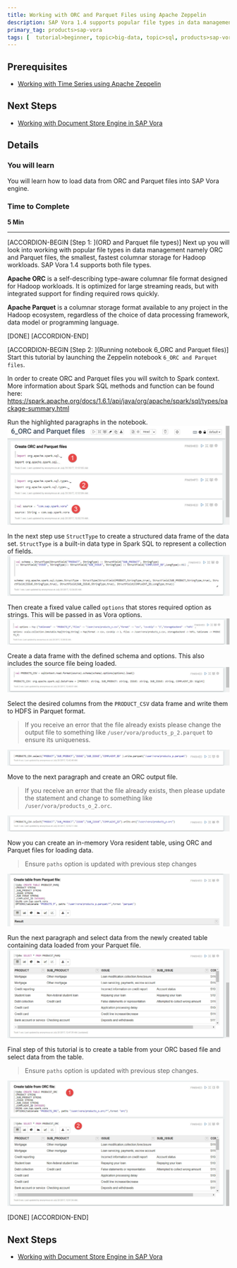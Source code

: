 ```yaml
---
title: Working with ORC and Parquet Files using Apache Zeppelin
description: SAP Vora 1.4 supports popular file types in data management namely ORC and Parquet
primary_tag: products>sap-vora
tags: [  tutorial>beginner, topic>big-data, topic>sql, products>sap-vora ]
---
```


## Prerequisites  
 - [Working with Time Series using Apache Zeppelin](http://www.sap.com/developer/tutorials/vora-ova-zeppelin5.html)


## Next Steps
 - [Working with Document Store Engine in SAP Vora](http://www.sap.com/developer/tutorials/vora-ova-zeppelin7.html)

## Details
### You will learn  
You will learn how to load data from ORC and Parquet files into SAP Vora engine.

### Time to Complete
**5 Min**

---

[ACCORDION-BEGIN [Step 1: ](ORD and Parquet file types)]
Next up you will look into working with popular file types in data management namely ORC and Parquet files, the smallest, fastest columnar storage for Hadoop workloads. SAP Vora 1.4 supports both file types.

**Apache ORC** is a self-describing type-aware columnar file format designed for Hadoop workloads. It is optimized for large streaming reads, but with integrated support for finding required rows quickly.

**Apache Parquet** is a columnar storage format available to any project in the Hadoop ecosystem, regardless of the choice of data processing framework, data model or programming language.

[DONE]
[ACCORDION-END]

[ACCORDION-BEGIN [Step 2: ](Running notebook 6_ORC and Parquet files)]
Start this tutorial by launching the Zeppelin notebook `6_ORC and Parquet files`.

In order to create ORC and Parquet files you will switch to Spark context. More information about Spark SQL methods and function can be found here:
https://spark.apache.org/docs/1.6.1/api/java/org/apache/spark/sql/types/package-summary.html

Run the highlighted paragraphs in the notebook.
![Create files](zep6_02_14.jpg)

In the next step use `StructType` to create a structured data frame of the data set. `StructType` is a built-in data type in Spark SQL to represent a collection of fields.
![StructType](zep6_03_14.jpg)

Then create a fixed value called `options` that stores required option as strings. This will be passed in as Vora options.
![Vora options](zep6_04_14.jpg)

Create a data frame with the defined schema and options. This also includes the source file being loaded.
![Create a data frame](zep6_05_14.jpg)

Select the desired columns from the `PRODUCT_CSV` data frame and write them to HDFS in Parquet format.
>If you receive an error that the file already exists please change the output file to something like `/user/vora/products_p_2.parquet` to ensure its uniqueness.

![Write to Parquet](zep6_06_14.jpg)

Move to the next paragraph and create an ORC output file.
>If you receive an error that the file already exists, then please update the statement and change to something like `/user/vora/products_o_2.orc`.

![Write to ORC](zep6_07_14.jpg)

Now you can create an in-memory Vora resident table, using ORC and Parquet files for loading data.
>Ensure `paths` option is updated with previous step changes

![Create tables](zep6_08_14.jpg)

Run the next paragraph and select data from the newly created table containing data loaded from your Parquet file.
![Select from table - Parquet](zep6_09_14.jpg)

Final step of this tutorial is to create a table from your ORC based file and select data from the table.
>Ensure `paths` option is updated with previous step changes.

![Select from table - ORC](zep6_10_14.jpg)

[DONE]
[ACCORDION-END]


## Next Steps
 - [Working with Document Store Engine in SAP Vora](http://www.sap.com/developer/tutorials/vora-ova-zeppelin7.html)
